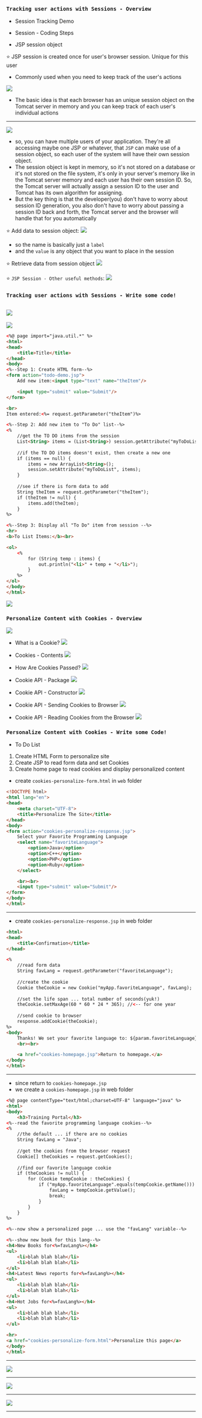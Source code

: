 ### `Tracking user actions with Sessions - Overview`

- Session Tracking Demo
- Session - Coding Steps

- JSP session object


:star: JSP session is created once for user's browser session. Unique for this user

- Commonly used when you need to keep track of the user's actions

![](img/2019-08-25-08-22-47.png)
- The basic idea is that each browser has an unique session object on the Tomcat server in memory and you can keep track of each user's individual actions
---

![](img/2019-08-25-08-26-30.png)
- so, you can have multiple users of your application. They're all accessing maybe one JSP or whatever, that `JSP` can make use of a session object, so each user of the system will have their own session object. 
- The session object is kept in memory, so it's not stored on a database or it's not stored on the file system, it's only in your server's memory like in the Tomcat server memory and each user has their own session ID. So, the Tomcat server will actually assign a session ID to the user and Tomcat has its own algorithm for assigning. 
- But the key thing is that the developer(you) don't have to worry about session ID generation, you also don't have to worry about passing a session ID back and forth, the Tomcat server and the browser will handle that for you automatically

:star: Add data to session object:
![](img/2019-08-25-08-36-58.png)
- so the name is basically just a `label`
- and the `value` is any object that you want to place in the session

:star: Retrieve data from session object
![](img/2019-08-25-08-40-19.png)

:star: `JSP Session - Other useful methods`:
![](img/2019-08-25-08-44-41.png)


### `Tracking user actions with Sessions - Write some code!`
![](img/2019-08-25-10-08-25.png)
---

![](img/2019-08-25-10-17-47.png)

```html
<%@ page import="java.util.*" %>
<html>
<head>
    <title>Title</title>
</head>
<body>
<%--Step 1: Create HTML form--%>
<form action="todo-demo.jsp">
    Add new item:<input type="text" name="theItem"/>

    <input type="submit" value="Submit"/>
</form>

<br>
Item entered:<%= request.getParameter("theItem")%>

<%--Step 2: Add new item to "To Do" list--%>
<%
    //get the TO DO items from the session
    List<String> items = (List<String>) session.getAttribute("myToDoList");
    
    //if the TO DO items doesn't exist, then create a new one
    if (items == null) {
        items = new ArrayList<String>();
        session.setAttribute("myToDoList", items);
    }
    
    //see if there is form data to add
    String theItem = request.getParameter("theItem");
    if (theItem != null) {
        items.add(theItem);
    }
%>

<%--Step 3: Display all "To Do" item from session --%>
<hr>
<b>To List Items:</b><br>

<ol>
    <%
        for (String temp : items) {
            out.println("<li>" + temp + "</li>");
        }
    %>
</ol>
</body>
</html>
```
![](img/2019-08-25-10-34-47.png)




### `Personalize Content with Cookies - Overview`

![](img/2019-08-25-12-06-16.png)

- What is a Cookie?
![](img/2019-08-25-12-10-04.png)

- Cookies - Contents
![](img/2019-08-25-12-12-09.png)

- How Are Cookies Passed?
![](img/2019-08-25-12-13-57.png)

- Cookie API - Package
![](img/2019-08-25-12-18-43.png)

- Cookie API - Constructor
![](img/2019-08-25-12-22-31.png)

- Cookie API - Sending Cookies to Browser
![](img/2019-08-25-12-24-19.png)

- Cookie API - Reading Cookies from the Browser
![](img/2019-08-25-12-33-16.png)




### `Personalize Content with Cookies - Write some Code!`

- To Do List
1. Create HTML Form to personalize site
2. Create JSP to read form data and set Cookies
3. Create home page to read cookies and display personalized content

- create `cookies-personalize-form.html` in `web` folder


```html
<!DOCTYPE html>
<html lang="en">
<head>
    <meta charset="UTF-8">
    <title>Personalize The Site</title>
</head>
<body>
<form action="cookies-personalize-response.jsp">
    Select your Favorite Programming Language
    <select name="favoriteLanguage">
        <option>Java</option>
        <option>C++</option>
        <option>PHP</option>
        <option>Ruby</option>
    </select>

    <br><br>
    <input type="submit" value="Submit"/>
</form>
</body>
</html>
```

---
- create `cookies-personalize-response.jsp` in web folder


```html
<html>
<head>
    <title>Confirmation</title>
</head>

<%
    //read form data
    String favLang = request.getParameter("favoriteLanguage");
    
    //create the cookie
    Cookie theCookie = new Cookie("myApp.favoriteLanguage", favLang);
    
    //set the life span ... total number of seconds(yuk!)
    theCookie.setMaxAge(60 * 60 * 24 * 365); //<-- for one year
    
    //send cookie to browser
    response.addCookie(theCookie);
%>
<body>
    Thanks! We set your favorite language to: ${param.favoriteLanguage}
    <br><br>

    <a href="cookies-homepage.jsp">Return to homepage.</a>
</body>
</html>
```

---

- since return to `cookies-homepage.jsp`
- we create a `cookies-homepage.jsp` in web folder


```html
<%@ page contentType="text/html;charset=UTF-8" language="java" %>
<html>
<body>
    <h3>Training Portal</h3>
<%--read the favorite programming language cookies--%>
<%
    //the default ... if there are no cookies
    String favLang = "Java";
    
    //get the cookies from the browser request
    Cookie[] theCookies = request.getCookies();
    
    //find our favorite language cookie
    if (theCookies != null) {
        for (Cookie tempCookie : theCookies) {
            if ("myApp.favoriteLanguage".equals(tempCookie.getName())) {
                favLang = tempCookie.getValue();
                break;
            }
        }
    }
%>

<%--now show a personalized page ... use the "favLang" variable--%>

<%--show new book for this lang--%>
<h4>New Books for<%=favLang%></h4>
<ul>
    <li>blah blah blah</li>
    <li>blah blah blah</li>
</ul>
<h4>Latest News reports for<%=favLang%></h4>
<ul>
    <li>blah blah blah</li>
    <li>blah blah blah</li>
</ul>
<h4>Hot Jobs for<%=favLang%></h4>
<ul>
    <li>blah blah blah</li>
    <li>blah blah blah</li>
</ul>

<hr>
<a href="cookies-personalize-form.html">Personalize this page</a>
</body>
</html>

```

---

![](img/2019-08-25-14-01-17.png)

---
![](img/2019-08-25-14-02-17.png)

---
![](img/2019-08-25-14-03-35.png)

---
